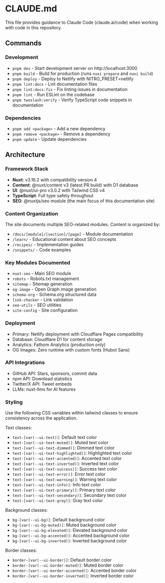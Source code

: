 # CLAUDE.md

This file provides guidance to Claude Code (claude.ai/code) when working with code in this repository.

## Commands

### Development
- `pnpm dev` - Start development server on http://localhost:3000
- `pnpm build` - Build for production (runs `nuxi prepare` and `nuxi build`)
- `pnpm deploy` - Deploy to Netlify with NITRO_PRESET=netlify
- `pnpm lint:docs` - Lint documentation files
- `pnpm lint:docs:fix` - Fix linting issues in documentation
- `pnpm lint` - Run ESLint on the codebase
- `pnpm twoslash:verify` - Verify TypeScript code snippets in documentation

### Dependencies
- `pnpm add <package>` - Add a new dependency
- `pnpm remove <package>` - Remove a dependency
- `pnpm update` - Update dependencies

## Architecture

### Framework Stack
- **Nuxt**: v3.16.2 with compatibility version 4
- **Content**: @nuxt/content v3 (latest PR build) with D1 database
- **UI**: @nuxt/ui-pro v3.0.2 with Tailwind CSS v4
- **TypeScript**: Full type safety throughout
- **SEO**: @nuxtjs/seo module (the main focus of this documentation site)

### Content Organization
The site documents multiple SEO-related modules. Content is organized by:
- `/docs/[module]/[section]/[page]` - Module documentation
- `/learn/` - Educational content about SEO concepts
- `/recipes/` - Implementation guides
- `/snippets/` - Code examples

### Key Modules Documented
- `nuxt-seo` - Main SEO module
- `robots` - Robots.txt management
- `sitemap` - Sitemap generation
- `og-image` - Open Graph image generation
- `schema-org` - Schema.org structured data
- `link-checker` - Link validation
- `seo-utils` - SEO utilities
- `site-config` - Site configuration

### Deployment
- Primary: Netlify deployment with Cloudflare Pages compatibility
- Database: Cloudflare D1 for content storage
- Analytics: Fathom Analytics (production only)
- OG Images: Zero runtime with custom fonts (Hubot Sans)

### API Integrations
- GitHub API: Stars, sponsors, commit data
- npm API: Download statistics
- Twitter/X API: Tweet embeds
- LLMs: nuxt-llms for AI features

### Styling

Use the following CSS variables within tailwind classes to ensure consistency across the application.

Text classes:

- `text-[var(--ui-text)]`: Default text color
- `text-[var(--ui-text-muted)]`: Muted text color
- `text-[var(--ui-text-dimmed)]`: Dimmed text color
- `text-[var(--ui-text-highlighted)]`: Highlighted text color
- `text-[var(--ui-text-accented)]`: Accented text color
- `text-[var(--ui-text-inverted)]`: Inverted text color
- `text-[var(--ui-text-success)]`: Success text color
- `text-[var(--ui-text-error)]`: Error text color
- `text-[var(--ui-text-warning)]`: Warning text color
- `text-[var(--ui-text-info)]`: Info text color
- `text-[var(--ui-text-primary)]`: Primary text color
- `text-[var(--ui-text-secondary)]`: Secondary text color
- `text-[var(--ui-text-gray)]`: Gray text color

Background classes:

- `bg-[var(--ui-bg)]`: Default background color
- `bg-[var(--ui-bg-muted)]`: Muted background color
- `bg-[var(--ui-bg-elevated)]`: Elevated background color
- `bg-[var(--ui-bg-accented)]`: Accented background color
- `bg-[var(--ui-bg-inverted)]`: Inverted background color

Border classes:

- `border-[var(--ui-border)]`: Default border color
- `border-[var(--ui-border-muted)]`: Muted border color
- `border-[var(--ui-border-accented)]`: Accented border color
- `border-[var(--ui-border-inverted)]`: Inverted border color
